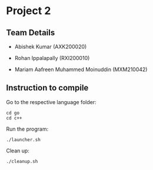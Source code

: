 # Project 2
## Team Details

- Abishek Kumar (AXK200020)

- Rohan Ippalapally (RXI200010) 

- Mariam Aafreen Muhammed Moinuddin (MXM210042)

## Instruction to compile
Go to the respective language folder:
```
cd go
cd c++
```
Run the program:
```
./launcher.sh
```
Clean up:
```
./cleanup.sh
```